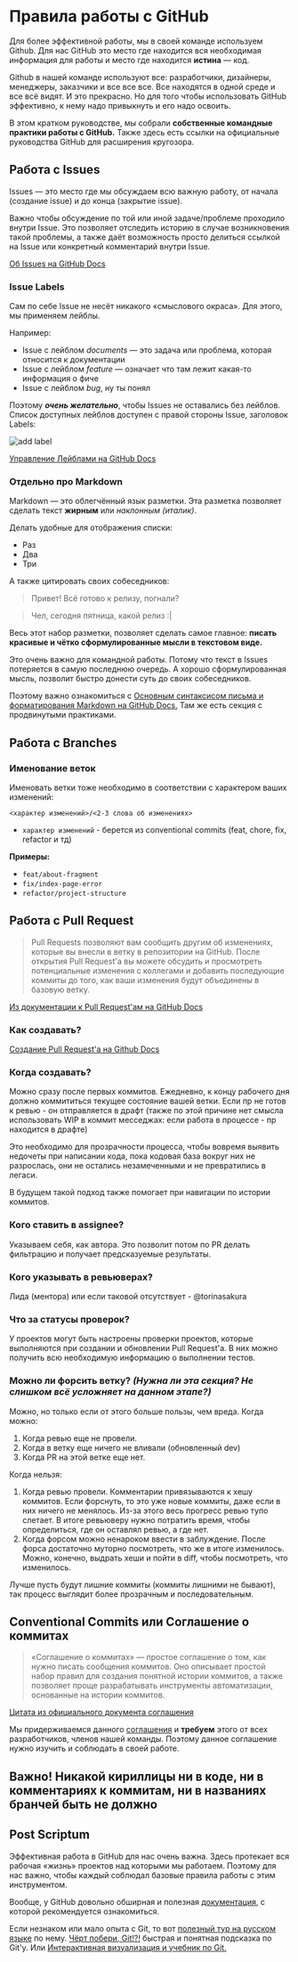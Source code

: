 # Правила работы с GitHub

Для более эффективной работы, мы в своей команде используем Github. Для нас GitHub это место где находится вся необходимая информация для работы и место где находится **истина** — код.

Github в нашей команде используют все: разработчики, дизайнеры, менеджеры, заказчики и все все все. Все находятся в одной среде и все всё видят. И это прекрасно. Но для того чтобы использовать GitHub эффективно, к нему надо привыкнуть и его надо освоить.

В этом кратком руководстве, мы собрали **собственные командные практики работы с GitHub.** Также здесь есть ссылки на официальные руководства GitHub для расширения кругозора.

## Работа с Issues

Issues — это место где мы обсуждаем всю важную работу, от начала (создание issue) и до конца (закрытие issue).

Важно чтобы обсуждение по той или иной задаче/проблеме проходило внутри Issue. Это позволяет отследить историю в случае возникновения такой проблемы, а также даёт возможность просто делиться ссылкой на Issue или конкретный комментарий внутри Issue.

[Об Issues на GitHub Docs](https://docs.github.com/en/issues/tracking-your-work-with-issues/about-issues)

### Issue Labels

Сам по себе Issue не несёт никакого «смыслового окраса». Для этого, мы применяем лейблы.

Например:

- Issue с лейблом _documents_ — это задача или проблема, которая относится к документации
- Issue с лейблом _feature_ — означает что там лежит какая-то информация о фиче
- Issue с лейблом _bug_, ну ты понял

Поэтому **_очень желательно_**, чтобы Issues не оставались без лейблов. Список доступных лейблов доступен с правой стороны Issue, заголовок Labels:

![add label](https://docs.github.com/assets/cb-29833/images/help/issues/labels-drop-down.png)

[Управление Лейблами на GitHub Docs](https://docs.github.com/en/issues/using-labels-and-milestones-to-track-work/managing-labels)

### Отдельно про Markdown

Markdown — это облегчённый язык разметки. Эта разметка позволяет сделать текст **жирным** или _наклонным (италик)_.

Делать удобные для отображения списки:

- Раз
- Два
- Три

А также цитировать своих собеседников:

> Привет! Всё готово к релизу, погнали?

> Чел, сегодня пятница, какой релиз :|

Весь этот набор разметки, позволяет сделать самое главное: **писать красивые и чётко сформулированные мысли в текстовом виде.**

Это очень важно для командной работы. Потому что текст в Issues потеряется в самую последнюю очередь. А хорошо сформулированная мысль, позволит быстро донести суть до своих собеседников.

Поэтому важно ознакомиться с [Основным синтаксисом письма и форматирования Markdown на GitHub Docs.](https://docs.github.com/en/get-started/writing-on-github/getting-started-with-writing-and-formatting-on-github/basic-writing-and-formatting-syntax) Там же есть секция с продвинутыми практиками.

## Работа с Branches

### Именование веток

Именовать ветки тоже необходимо в соответствии с характером ваших изменений:

`<характер изменений>/<2-3 слова об изменениях>`

- `характер изменений` - берется из conventional commits (feat, chore, fix, refactor и тд)

**Примеры:**

- `feat/about-fragment`
- `fix/index-page-error`
- `refactor/project-structure`

## Работа с Pull Request

> Pull Requests позволяют вам сообщить другим об изменениях, которые вы внесли в ветку в репозитории на GitHub. После открытия Pull Request'а вы можете обсудить и просмотреть потенциальные изменения с коллегами и добавить последующие коммиты до того, как ваши изменения будут объединены в базовую ветку.

[Из документации к Pull Request'ам на GitHub Docs](https://docs.github.com/en/pull-requests/collaborating-with-pull-requests/proposing-changes-to-your-work-with-pull-requests/about-pull-requests)

### Как создавать?

[Создание Pull Request'а на Github Docs](https://help.github.com/en/github/collaborating-with-issues-and-pull-requests/creating-a-pull-request)

### Когда создавать?

Можно сразу после первых коммитов. Ежедневно, к концу рабочего дня должно коммититься текущее состояние вашей ветки. Если пр не готов к ревью - он отправляется в драфт (также по этой причине нет смысла использовать WIP в коммит месседжах: если работа в процессе - пр находится в драфте)

Это необходимо для прозрачности процесса, чтобы вовремя выявить недочеты при написании кода, пока кодовая база вокруг них не разрослась, они не остались незамеченными и не превратились в легаси.

В будущем такой подход также помогает при навигации по истории коммитов.

### Кого ставить в assignee?

Указываем себя, как автора. Это позволит потом по PR делать фильтрацию и получает предсказуемые результаты.

### Кого указывать в ревьюверах?

Лида (ментора) или если таковой отсутствует - @torinasakura

### Что за статусы проверок?

У проектов могут быть настроены проверки проектов, которые выполняются при создании и обновлении Pull Request'а. В них можно получить всю необходимую информацию о выполнении тестов.

### Можно ли форсить ветку? _(Нужна ли эта секция? Не слишком всё усложняет на данном этапе?)_

Можно, но только если от этого больше пользы, чем вреда. Когда можно:

1. Когда ревью еще не провели.
2. Когда в ветку еще ничего не вливали (обновленный dev)
3. Когда PR на этой ветке еще нет.

Когда нельзя:

1. Когда ревью провели. Комментарии привязываются к хешу коммитов. Если форснуть, то это уже новые коммиты, даже если в них ничего не менялось. Из-за этого весь прогресс ревью тупо слетает. В итоге ревьюверу нужно потратить время, чтобы определиться, где он оставлял ревью, а где нет.
2. Когда форсом можно ненароком ввести в заблуждение. После форса достаточно муторно посмотреть, что же в итоге изменилось. Можно, конечно, выдрать хеши и пойти в diff, чтобы посмотреть, что изменилось.

Лучше пусть будут лишние коммиты (коммиты лишними не бывают), так процесс выглядит более прозрачным и последовательным.

## Conventional Commits или Соглашение о коммитах

> «Соглашение о коммитах» — простое соглашение о том, как нужно писать сообщения коммитов. Оно описывает простой набор правил для создания понятной истории коммитов, а также позволяет проще разрабатывать инструменты автоматизации, основанные на истории коммитов.

[Цитата из официального документа соглашения](https://www.conventionalcommits.org/ru/v1.0.0/)

Мы придерживаемся данного [соглашения](https://www.conventionalcommits.org/ru/v1.0.0/) и **требуем** этого от всех разработчиков, членов нашей команды. Поэтому данное соглашение нужно изучить и соблюдать в своей работе.

## Важно! Никакой кириллицы ни в коде, ни в комментариях к коммитам, ни в названиях бранчей быть не должно

## Post Scriptum

Эффективная работа в GitHub для нас очень важна. Здесь протекает вся рабочая «жизнь» проектов над которыми мы работаем. Поэтому для нас важно, чтобы каждый соблюдал базовые правила работы с этим инструментом.

Вообще, у GitHub довольно обширная и полезная [документация](https://docs.github.com/en), с которой рекомендуется ознакомиться.

Если незнаком или мало опыта с Git, то вот [полезный тур на русском языке](https://githowto.com/ru) по нему. [Чёрт побери, Git!?!](https://dangitgit.com/ru) быстрая и понятная подсказка по Git'у. Или [Интерактивная визуализация и учебник по Git.](https://github.com/pcottle/learnGitBranching)
